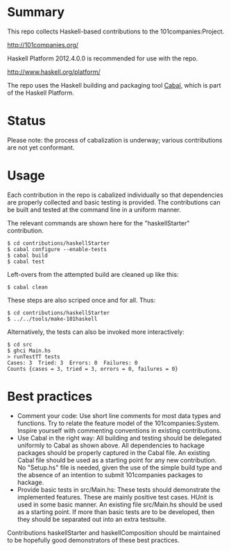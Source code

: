 # Summary

This repo collects Haskell-based contributions to the 101companies:Project.

http://101companies.org/

Haskell Platform 2012.4.0.0 is recommended for use with the repo.

http://www.haskell.org/platform/

The repo uses the Haskell building and packaging tool [Cabal](http://www.haskell.org/cabal/), which is part of the Haskell Platform. 

# Status

Please note: the process of cabalization is underway; various contributions are not yet conformant.

# Usage

Each contribution in the repo is cabalized individually so that dependencies are properly collected and basic testing is provided. The contributions can be built and tested at the command line in a uniform manner.

The relevant commands are shown here for the "haskellStarter" contribution.

    $ cd contributions/haskellStarter
    $ cabal configure --enable-tests
    $ cabal build
    $ cabal test

Left-overs from the attempted build are cleaned up like this:

    $ cabal clean

These steps are also scriped once and for all. Thus:

    $ cd contributions/haskellStarter
    $ ../../tools/make-101haskell

Alternatively, the tests can also be invoked more interactively:

    $ cd src
    $ ghci Main.hs
    > runTestTT tests
    Cases: 3  Tried: 3  Errors: 0  Failures: 0
    Counts {cases = 3, tried = 3, errors = 0, failures = 0}

# Best practices

* Comment your code: Use short line comments for most data types and functions. Try to relate the feature model of the 101companies:System. Inspire yourself with commenting conventions in existing contributions.
* Use Cabal in the right way: All building and testing should be delegated uniformly to Cabal as shown above. All dependencies to hackage packages should be properly captured in the Cabal file. An existing Cabal file should be used as a starting point for any new contribution. No "Setup.hs" file is needed, given the use of the simple build type and the absence of an intention to submit 101companies packages to hackage.
* Provide basic tests in src/Main.hs: These tests should demonstrate the implemented features. These are mainly positive test cases. HUnit is used in some basic manner. An existing file src/Main.hs should be used as a starting point. If more than basic tests are to be developed, then they should be separated out into an extra testsuite.

Contributions haskellStarter and haskellComposition should be maintained to be hopefully good demonstrators of these best practices.

